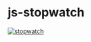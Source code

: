# js-stopwatch

<a href="https://ibb.co/LRhgS2K"><img src="https://i.ibb.co/QQjH910/stopwatch.jpg" alt="stopwatch" border="0"></a>
